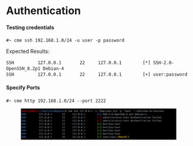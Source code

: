 # Authentication

#### Testing credentials

```
#~ cme ssh 192.168.1.0/24 -u user -p password
```

Expected Results:

```
SSH         127.0.0.1       22     127.0.0.1        [*] SSH-2.0-OpenSSH_8.2p1 Debian-4
SSH         127.0.0.1       22     127.0.0.1        [+] user:password
```

#### Specify Ports

```
#~ cme http 192.168.1.0/24 --port 2222
```

<figure><img src="../../../../.gitbook/assets/image (17).png" alt=""><figcaption></figcaption></figure>
